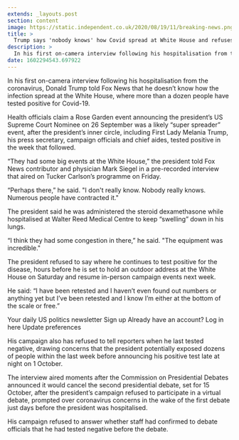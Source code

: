 ```yaml
--- 
extends: _layouts.post 
section: content 
image: https://static.independent.co.uk/2020/08/19/11/breaking-news.png 
title: > 
  Trump says 'nobody knows' how Covid spread at White House and refuses to reveal test and treatment details 
description: > 
  In his first on-camera interview following his hospitalisation from the coronavirus, Donald Trump told Fox News that he doesn’t know how the infection spread at the White House, where more than a dozen people have tested positive for Covid-19.“They had some big events at the White House,” the president told Fox News contributor and physician Mark Siegel in a pre-recorded interview that aired on Tucker Carlson’s programme on Friday.The president said he was administered the steroid dexamethasone while hospitalised at Walter Reed Medical Centre to keep “swelling” down in his lungs.The president refused to say where he continues to test positive for the disease, hours before he is set to hold an outdoor address at the White House on Saturday and resume in-person campaign events next week.His campaign refused to answer whether staff had confirmed to debate officials that he had tested negative before the debate. 
date: 1602294543.697922 
--- 
```

In his first on-camera interview following his hospitalisation from the coronavirus, Donald Trump told Fox News that he doesn’t know how the infection spread at the White House, where more than a dozen people have tested positive for Covid-19.

Health officials claim a Rose Garden event announcing the president’s US Supreme Court Nominee on 26 September was a likely “super spreader” event, after the president’s inner circle, including First Lady Melania Trump, his press secretary, campaign officials and chief aides, tested positive in the week that followed.

“They had some big events at the White House,” the president told Fox News contributor and physician Mark Siegel in a pre-recorded interview that aired on Tucker Carlson’s programme on Friday.

“Perhaps there,” he said. "I don't really know. Nobody really knows. Numerous people have contracted it."

The president said he was administered the steroid dexamethasone while hospitalised at Walter Reed Medical Centre to keep “swelling” down in his lungs.

“I think they had some congestion in there,” he said. "The equipment was incredible."

The president refused to say where he continues to test positive for the disease, hours before he is set to hold an outdoor address at the White House on Saturday and resume in-person campaign events next week.

He said: “I have been retested and I haven’t even found out numbers or anything yet but I’ve been retested and I know I’m either at the bottom of the scale or free.”

Your daily US politics newsletter Sign up Already have an account? Log in here Update preferences

His campaign also has refused to tell reporters when he last tested negative, drawing concerns that the president potentially exposed dozens of people within the last week before announcing his positive test late at night on 1 October.

The interview aired moments after the Commission on Presidential Debates announced it would cancel the second presidential debate, set for 15 October, after the president’s campaign refused to participate in a virtual debate, prompted over coronavirus concerns in the wake of the first debate just days before the president was hospitalised.

His campaign refused to answer whether staff had confirmed to debate officials that he had tested negative before the debate.